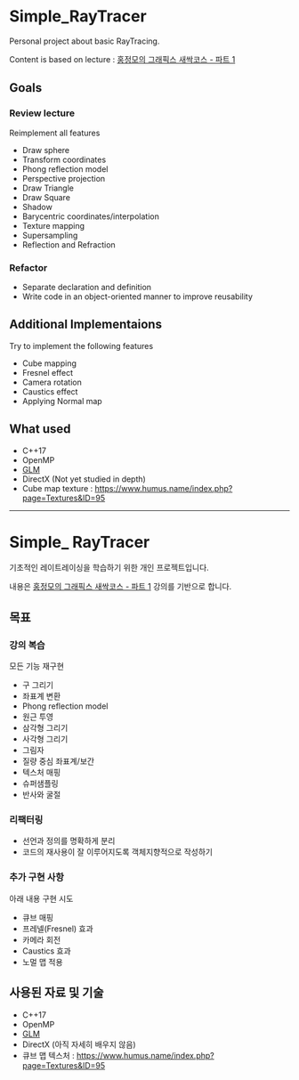 # Simple_RayTracer

Personal project about basic RayTracing.

Content is based on lecture : [홍정모의 그래픽스 새싹코스 - 파트 1](https://honglab.co.kr/courses/graphicspt1)

## Goals

### Review lecture

Reimplement all features
- Draw sphere
- Transform coordinates	
- Phong reflection model
- Perspective projection
- Draw Triangle
- Draw Square
- Shadow
- Barycentric coordinates/interpolation
- Texture mapping
- Supersampling
- Reflection and Refraction

### Refactor

- Separate declaration and definition
- Write code in an object-oriented manner to improve reusability

## Additional Implementaions

Try to implement the following features

- Cube mapping
- Fresnel effect
- Camera rotation
- Caustics effect
- Applying Normal map

## What used

- C++17
- OpenMP
- [GLM](https://github.com/g-truc/glm)
- DirectX (Not yet studied in depth)
- Cube map texture : https://www.humus.name/index.php?page=Textures&ID=95

---

# Simple_ RayTracer

기초적인 레이트레이싱을 학습하기 위한 개인 프로젝트입니다.

내용은 [홍정모의 그래픽스 새싹코스 - 파트 1](https://honglab.co.kr/courses/graphicspt1) 강의를 기반으로 합니다.

## 목표

### 강의 복습

모든 기능 재구현

- 구 그리기
- 좌표계 변환
- Phong reflection model
- 원근 투영
- 삼각형 그리기
- 사각형 그리기
- 그림자
- 질량 중심 좌표계/보간
- 텍스처 매핑
- 슈퍼샘플링
- 반사와 굴절

### 리팩터링

- 선언과 정의를 명확하게 분리
- 코드의 재사용이 잘 이루어지도록 객체지향적으로 작성하기

### 추가 구현 사항

아래 내용 구현 시도

- 큐브 매핑
- 프레넬(Fresnel) 효과
- 카메라 회전
- Caustics 효과
- 노멀 맵 적용

## 사용된 자료 및 기술

- C++17
- OpenMP
- [GLM](https://github.com/g-truc/glm)
- DirectX (아직 자세히 배우지 않음)
- 큐브 맵 텍스처 : https://www.humus.name/index.php?page=Textures&ID=95